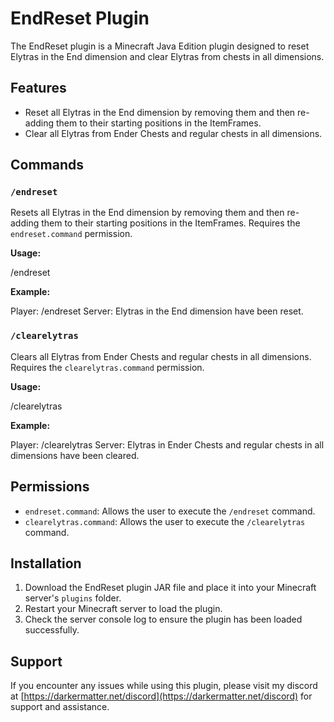 # EndReset Plugin

The EndReset plugin is a Minecraft Java Edition plugin designed to reset Elytras in the End dimension and clear Elytras from chests in all dimensions.

## Features

- Reset all Elytras in the End dimension by removing them and then re-adding them to their starting positions in the ItemFrames.
- Clear all Elytras from Ender Chests and regular chests in all dimensions.

## Commands

### `/endreset`

Resets all Elytras in the End dimension by removing them and then re-adding them to their starting positions in the ItemFrames. Requires the `endreset.command` permission.

**Usage:**

/endreset


**Example:**

Player: /endreset
Server: Elytras in the End dimension have been reset.


### `/clearelytras`

Clears all Elytras from Ender Chests and regular chests in all dimensions. Requires the `clearelytras.command` permission.

**Usage:**

/clearelytras


**Example:**

Player: /clearelytras
Server: Elytras in Ender Chests and regular chests in all dimensions have been cleared.


## Permissions

- `endreset.command`: Allows the user to execute the `/endreset` command.
- `clearelytras.command`: Allows the user to execute the `/clearelytras` command.

## Installation

1. Download the EndReset plugin JAR file and place it into your Minecraft server's `plugins` folder.
2. Restart your Minecraft server to load the plugin.
3. Check the server console log to ensure the plugin has been loaded successfully.

## Support

If you encounter any issues while using this plugin, please visit my discord at [https://darkermatter.net/discord](https://darkermatter.net/discord) for support and assistance.

